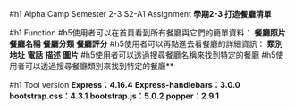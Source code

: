 #h1 Alpha Camp Semester 2-3 S2-A1 Assignment
**學期2-3 打造餐廳清單**

#h1 Function 
#h5使用者可以在首頁看到所有餐廳與它們的簡單資料：
**餐廳照片**
**餐廳名稱**
**餐廳分類**
**餐廳評分**
#h5使用者可以再點進去看餐廳的詳細資訊：
**類別**
**地址**
**電話**
**描述**
**圖片**
#h5使用者可以透過搜尋餐廳名稱來找到特定的餐廳
#h5使用者可以透過搜尋餐廳類別來找到特定的餐廳**

#h1 Tool version
**Express：4.16.4**
**Express-handlebars：3.0.0**
**bootstrap.css：4.3.1**
**bootstrap.js：5.0.2**
**popper：2.9.1**